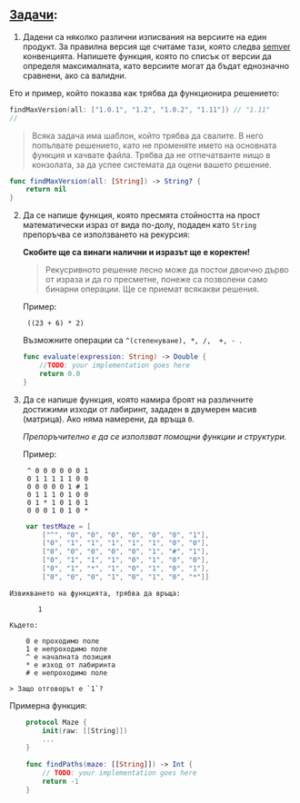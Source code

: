 ## [Задачи](https://github.com/SwiftFMI/swift_2024_2025/blob/main/homework/Swift-%D0%94%D0%BE%D0%BC%D0%B0%D1%88%D0%BD%D0%BE-1.md):

1. Дадени са няколко различни изписвания на версиите на един продукт. За правилна версия ще считаме тази, която следва [semver](https://semver.org/lang/bg/) конвенцията. Напишете функция, която по списък от версии да определя максималната, като версиите могат да бъдат еднозначно сравнени, ако са валидни.

Ето и пример, който показва как трябва да функционира решението:
```swift
findMaxVersion(all: ["1.0.1", "1.2", "1.0.2", "1.11"]) // "1.11"
// 
```
    
> Всяка задача има шаблон, който трябва да свалите. В него попълвате решението, като не променяте името на основната функция и качвате файла. Трябва да не отпечатванте нищо в конзолата, за да успее системата да оцени вашето решение.

```swift
func findMaxVersion(all: [String]) -> String? {
    return nil
}
```

2. Да се нaпише функция, която пресмята стойността на прост математически израз от вида по-долу, подаден като `String` препоръчва се използването на рекурсия:
	
	__Скобите ще са винаги налични и изразът ще е коректен!__

    > Рекусривното решение лесно може да постои двоично дърво от израза и да го пресметне, понеже са позволени само бинарни операции.
    > Ще се приемат всякакви решения.
	
	Пример: 
		
		((23 + 6) * 2)
	
	Възможните операции са ```^(степенуване), *, /,  +, - ```.
	```swift
	func evaluate(expression: String) -> Double {
		//TODO: your implementation goes here
		return 0.0
	}
	```
	
3. Да се напише функция, която намира броят на различните достижими изходи от лабиринт, зададен в двумерен масив (матрица). Ако няма намерени, да връща ```0```.

	_Препоръчително е да се използват помощни функции и структури._
 
	Пример: 
		
		^ 0 0 0 0 0 0 1
		0 1 1 1 1 1 0 0
		0 0 0 0 0 1 # 1
		0 1 1 1 0 1 0 0
		0 1 * 1 0 1 0 1
		0 0 0 1 0 1 0 *

```swift
    var testMaze = [
        ["^", "0", "0", "0", "0", "0", "0", "1"],
		["0", "1", "1", "1", "1", "1", "0", "0"],
		["0", "0", "0", "0", "0", "1", "#", "1"],
		["0", "1", "1", "1", "0", "1", "0", "0"],
		["0", "1", "*", "1", "0", "1", "0", "1"],
		["0", "0", "0", "1", "0", "1", "0", "*"]]
```
        
    Извикването на функцията, трябва да връща: 
    
           1

	Където:
	
		0 е проходимо поле
		1 е непроходимо поле
		^ е началната позиция
		* е изход от лабиринта
        # е непроходимо поле

    > Защо отговорът е `1`?



Примeрна функция:
```Swift           
	protocol Maze {
		init(raw: [[String]])
		...
	}
	
	func findPaths(maze: [[String]]) -> Int {
	    // TODO: your implementation goes here
        return -1
    }
```
